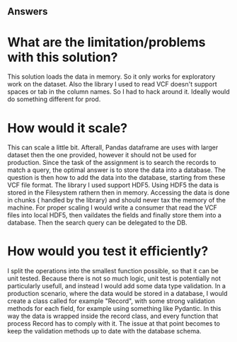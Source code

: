 ## Answers

# What are the limitation/problems with this solution?
This solution loads the data in memory. So it only works for exploratory work on the dataset.
Also the library I used to read VCF doesn't support spaces or tab in the column names. So I had to hack around it. Ideally would do something different for prod.

# How would it scale?
This can scale a little bit. Afterall, Pandas dataframe are uses with larger dataset then the one provided, however it should not be used for production. Since the task of the assignment is to search the records to match a query, the optimal answer is to store the data into a database. 
The question is then how to add the data into the database, starting from these VCF file format. The library I used support HDF5. Using HDF5 the data is stored in the Filesystem rathern then in memory. Accessing the data is done in chunks ( handled by the library) and should never tax the memory of the machine.
For proper scaling I would write a consumer that read the VCF files into local HDF5, then vaildates the fields and finally store them into a database. Then the search query can be delegated to the DB. 

# How would you test it efficiently?  
I split the operations into the smallest function possible, so that it can be unit tested.
Because there is not so much logic, unit test is potentially not particularly usefull, and instead I would add some data type validation. 
In a production scenario, where the data would be stored in a database, I would create a class called for example "Record", with some strong validation methods for each field, for example using something like Pydantic.
In this way the data is wrapped inside the record class, and every function that process Record has to comply with it. The issue at that point becomes to keep the validation methods up to date with the database schema.
